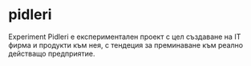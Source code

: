 # pidleri
Experiment
Pidleri е експериментален проект с цел създаване на IT фирма и продукти към нея, с тендеция за преминаване към реално действащо предприятие.
